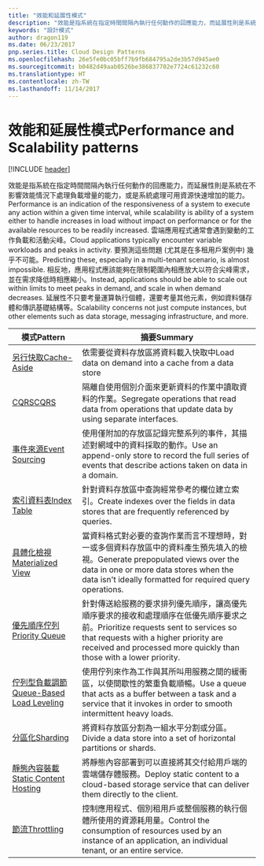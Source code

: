 ```yaml
---
title: "效能和延展性模式"
description: "效能是指系統在指定時間間隔內執行任何動作的回應能力，而延展性則是系統在不影響效能情況下處理負載增量的能力，或是系統處理可用資源快速增加的能力。 雲端應用程式通常會遇到變動的工作負載和活動尖峰。 要預測這些問題 (尤其是在多租用戶案例中) 幾乎不可能。 相反地，應用程式應該能夠在限制範圍內相應放大以符合尖峰需求，並在需求降低時相應縮小。 延展性不只要考量運算執行個體，還要考量其他元素，例如資料儲存體和傳訊基礎結構等。"
keywords: "設計模式"
author: dragon119
ms.date: 06/23/2017
pnp.series.title: Cloud Design Patterns
ms.openlocfilehash: 26e5fe0bc05bff7b9fb684795a2de3b57d945ae0
ms.sourcegitcommit: b0482d49aab0526be386837702e7724c61232c60
ms.translationtype: HT
ms.contentlocale: zh-TW
ms.lasthandoff: 11/14/2017
---
```

# <a name="performance-and-scalability-patterns"></a><span data-ttu-id="03660-108">效能和延展性模式</span><span class="sxs-lookup"><span data-stu-id="03660-108">Performance and Scalability patterns</span></span>

[!INCLUDE [header](../../_includes/header.md)]

<span data-ttu-id="03660-109">效能是指系統在指定時間間隔內執行任何動作的回應能力，而延展性則是系統在不影響效能情況下處理負載增量的能力，或是系統處理可用資源快速增加的能力。</span><span class="sxs-lookup"><span data-stu-id="03660-109">Performance is an indication of the responsiveness of a system to execute any action within a given time interval, while scalability is ability of a system either to handle increases in load without impact on performance or for the available resources to be readily increased.</span></span> <span data-ttu-id="03660-110">雲端應用程式通常會遇到變動的工作負載和活動尖峰。</span><span class="sxs-lookup"><span data-stu-id="03660-110">Cloud applications typically encounter variable workloads and peaks in activity.</span></span> <span data-ttu-id="03660-111">要預測這些問題 (尤其是在多租用戶案例中) 幾乎不可能。</span><span class="sxs-lookup"><span data-stu-id="03660-111">Predicting these, especially in a multi-tenant scenario, is almost impossible.</span></span> <span data-ttu-id="03660-112">相反地，應用程式應該能夠在限制範圍內相應放大以符合尖峰需求，並在需求降低時相應縮小。</span><span class="sxs-lookup"><span data-stu-id="03660-112">Instead, applications should be able to scale out within limits to meet peaks in demand, and scale in when demand decreases.</span></span> <span data-ttu-id="03660-113">延展性不只要考量運算執行個體，還要考量其他元素，例如資料儲存體和傳訊基礎結構等。</span><span class="sxs-lookup"><span data-stu-id="03660-113">Scalability concerns not just compute instances, but other elements such as data storage, messaging infrastructure, and more.</span></span>

| <span data-ttu-id="03660-114">模式</span><span class="sxs-lookup"><span data-stu-id="03660-114">Pattern</span></span> | <span data-ttu-id="03660-115">摘要</span><span class="sxs-lookup"><span data-stu-id="03660-115">Summary</span></span> |
| ------- | ------- |
| [<span data-ttu-id="03660-116">另行快取</span><span class="sxs-lookup"><span data-stu-id="03660-116">Cache-Aside</span></span>](../cache-aside.md) | <span data-ttu-id="03660-117">依需要從資料存放區將資料載入快取中</span><span class="sxs-lookup"><span data-stu-id="03660-117">Load data on demand into a cache from a data store</span></span> |
| [<span data-ttu-id="03660-118">CQRS</span><span class="sxs-lookup"><span data-stu-id="03660-118">CQRS</span></span>](../cqrs.md) | <span data-ttu-id="03660-119">隔離自使用個別介面來更新資料的作業中讀取資料的作業。</span><span class="sxs-lookup"><span data-stu-id="03660-119">Segregate operations that read data from operations that update data by using separate interfaces.</span></span> |
| [<span data-ttu-id="03660-120">事件來源</span><span class="sxs-lookup"><span data-stu-id="03660-120">Event Sourcing</span></span>](../event-sourcing.md) | <span data-ttu-id="03660-121">使用僅附加的存放區記錄完整系列的事件，其描述對網域中的資料採取的動作。</span><span class="sxs-lookup"><span data-stu-id="03660-121">Use an append-only store to record the full series of events that describe actions taken on data in a domain.</span></span> |
| [<span data-ttu-id="03660-122">索引資料表</span><span class="sxs-lookup"><span data-stu-id="03660-122">Index Table</span></span>](../index-table.md) | <span data-ttu-id="03660-123">針對資料存放區中查詢經常參考的欄位建立索引。</span><span class="sxs-lookup"><span data-stu-id="03660-123">Create indexes over the fields in data stores that are frequently referenced by queries.</span></span> |
| [<span data-ttu-id="03660-124">具體化檢視</span><span class="sxs-lookup"><span data-stu-id="03660-124">Materialized View</span></span>](../materialized-view.md) | <span data-ttu-id="03660-125">當資料格式對必要的查詢作業而言不理想時，對一或多個資料存放區中的資料產生預先填入的檢視。</span><span class="sxs-lookup"><span data-stu-id="03660-125">Generate prepopulated views over the data in one or more data stores when the data isn't ideally formatted for required query operations.</span></span> |
| [<span data-ttu-id="03660-126">優先順序佇列</span><span class="sxs-lookup"><span data-stu-id="03660-126">Priority Queue</span></span>](../priority-queue.md) | <span data-ttu-id="03660-127">針對傳送給服務的要求排列優先順序，讓高優先順序要求的接收和處理順序在低優先順序要求之前。</span><span class="sxs-lookup"><span data-stu-id="03660-127">Prioritize requests sent to services so that requests with a higher priority are received and processed more quickly than those with a lower priority.</span></span> |
| [<span data-ttu-id="03660-128">佇列型負載調節</span><span class="sxs-lookup"><span data-stu-id="03660-128">Queue-Based Load Leveling</span></span>](../queue-based-load-leveling.md) | <span data-ttu-id="03660-129">使用佇列來作為工作與其所叫用服務之間的緩衝區，以使間歇性的繁重負載順暢。</span><span class="sxs-lookup"><span data-stu-id="03660-129">Use a queue that acts as a buffer between a task and a service that it invokes in order to smooth intermittent heavy loads.</span></span> |
| [<span data-ttu-id="03660-130">分區化</span><span class="sxs-lookup"><span data-stu-id="03660-130">Sharding</span></span>](../sharding.md) | <span data-ttu-id="03660-131">將資料存放區分割為一組水平分割或分區。</span><span class="sxs-lookup"><span data-stu-id="03660-131">Divide a data store into a set of horizontal partitions or shards.</span></span> |
| [<span data-ttu-id="03660-132">靜態內容裝載</span><span class="sxs-lookup"><span data-stu-id="03660-132">Static Content Hosting</span></span>](../static-content-hosting.md) | <span data-ttu-id="03660-133">將靜態內容部署到可以直接將其交付給用戶端的雲端儲存體服務。</span><span class="sxs-lookup"><span data-stu-id="03660-133">Deploy static content to a cloud-based storage service that can deliver them directly to the client.</span></span> |
| [<span data-ttu-id="03660-134">節流</span><span class="sxs-lookup"><span data-stu-id="03660-134">Throttling</span></span>](../throttling.md) | <span data-ttu-id="03660-135">控制應用程式、個別租用戶或整個服務的執行個體所使用的資源耗用量。</span><span class="sxs-lookup"><span data-stu-id="03660-135">Control the consumption of resources used by an instance of an application, an individual tenant, or an entire service.</span></span> |